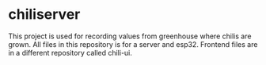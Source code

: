 # chiliserver
This project is used for recording values from greenhouse where chilis are grown.
All files in this repository is for a server and esp32. Frontend files are in a different repository called chili-ui.

